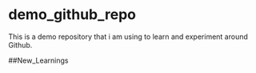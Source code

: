 # demo_github_repo

This is a demo repository that i am using to learn and experiment around Github.

##New_Learnings
